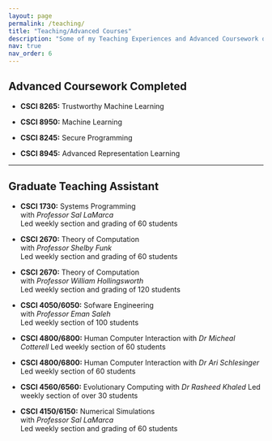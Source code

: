 ```yaml
---
layout: page
permalink: /teaching/
title: "Teaching/Advanced Courses"
description: "Some of my Teaching Experiences and Advanced Coursework over the Course of my PhD program"
nav: true
nav_order: 6
---
```


## Advanced Coursework Completed

- **CSCI 8265:** Trustworthy Machine Learning  

- **CSCI 8950:** Machine Learning

- **CSCI 8245:** Secure Programming

- **CSCI 8945:** Advanced Representation Learning

---

## Graduate Teaching Assistant

- **CSCI 1730:** Systems Programming  
  with _Professor Sal LaMarca_  
  Led weekly section and grading of 60 students

- **CSCI 2670:** Theory of Computation  
  with _Professor Shelby Funk_  
  Led weekly section and grading of 60 students

- **CSCI 2670:** Theory of Computation  
  with _Professor William Hollingsworth_  
   Led weekly section and grading of 120 students

- **CSCI 4050/6050:** Sofware Engineering  
  with _Professor Eman Saleh_  
  Led weekly section of 100 students

- **CSCI 4800/6800:** Human Computer Interaction
  with _Dr Micheal Cotterell_
  Led weekly section of 60 students

- **CSCI 4800/6800:** Human Computer Interaction
  with _Dr Ari Schlesinger_
  Led weekly section of 60 students

- **CSCI 4560/6560:** Evolutionary Computing
  with _Dr Rasheed Khaled_
  Led weekly section of over 30 students

- **CSCI 4150/6150:** Numerical Simulations  
  with _Professor Sal LaMarca_  
  Led weekly section and grading of 60 students

